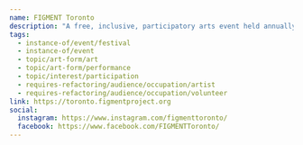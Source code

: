```yaml
---
name: FIGMENT Toronto
description: "A free, inclusive, participatory arts event held annually that transforms Toronto's Olympic Island into a large-scale collaborative artwork. FIGMENT's mission is to offer free, family-friendly and participatory art to entire communities, removing the barriers of museum and gallery walls and entrance fees, blurring the lines between those who create and those who enjoy art. The event is entirely organized and run by volunteers."
tags:
  - instance-of/event/festival
  - instance-of/event
  - topic/art-form/art
  - topic/art-form/performance
  - topic/interest/participation
  - requires-refactoring/audience/occupation/artist
  - requires-refactoring/audience/occupation/volunteer
link: https://toronto.figmentproject.org
social:
  instagram: https://www.instagram.com/figmenttoronto/
  facebook: https://www.facebook.com/FIGMENTToronto/
---
```

